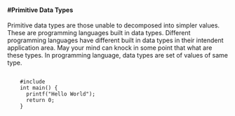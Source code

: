 <h4>#Primitive Data Types</h4>

<p>Primitive data types are those unable to decomposed into simpler values. 
These are programming languages built in data types. Different programming 
languages have different built in data types in their intendent application area.
May your mind can knock in some point that what are these types. In programming language,
data types  are set of values of same type.
</p>



<code>
	#include <stdio.h>
	int main() {
	  printf("Hello World");
	  return 0;
	}
</code>